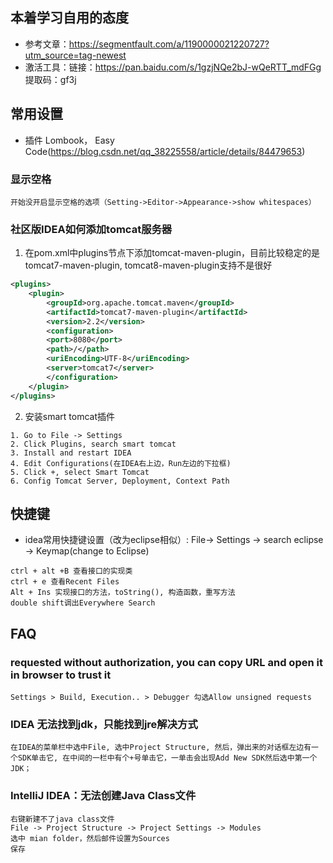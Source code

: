 ## 本着学习自用的态度
* 参考文章：https://segmentfault.com/a/1190000021220727?utm_source=tag-newest
* 激活工具：链接：https://pan.baidu.com/s/1gzjNQe2bJ-wQeRTT_mdFGg 提取码：gf3j

## 常用设置
* 插件 Lombook， Easy Code(https://blog.csdn.net/qq_38225558/article/details/84479653)

### 显示空格
```
开始没开启显示空格的选项（Setting->Editor->Appearance->show whitespaces）
```

### 社区版IDEA如何添加tomcat服务器
1. 在pom.xml中plugins节点下添加tomcat-maven-plugin，目前比较稳定的是tomcat7-maven-plugin, tomcat8-maven-plugin支持不是很好
```xml
<plugins>
    <plugin>
        <groupId>org.apache.tomcat.maven</groupId>
        <artifactId>tomcat7-maven-plugin</artifactId>
        <version>2.2</version>
        <configuration>
        <port>8080</port>
        <path>/</path>
        <uriEncoding>UTF-8</uriEncoding>
        <server>tomcat7</server>
        </configuration>
    </plugin>
</plugins>
```

2. 安装smart tomcat插件
```
1. Go to File -> Settings
2. Click Plugins, search smart tomcat
3. Install and restart IDEA
4. Edit Configurations(在IDEA右上边，Run左边的下拉框)
5. Click +, select Smart Tomcat
6. Config Tomcat Server, Deployment, Context Path
```

## 快捷键
* idea常用快捷键设置（改为eclipse相似）: File-> Settings -> search eclipse -> Keymap(change to Eclipse)
```
ctrl + alt +B 查看接口的实现类
ctrl + e 查看Recent Files
Alt + Ins 实现接口的方法，toString(), 构造函数，重写方法
double shift调出Everywhere Search
```
## FAQ
### requested without authorization,  you can copy URL and open it in browser to trust it
```
Settings > Build, Execution.. > Debugger 勾选Allow unsigned requests
```
### IDEA 无法找到jdk，只能找到jre解决方式
```
在IDEA的菜单栏中选中File, 选中Project Structure, 然后，弹出来的对话框左边有一个SDK单击它, 在中间的一栏中有个+号单击它，一单击会出现Add New SDK然后选中第一个JDK；
```
### IntelliJ IDEA：无法创建Java Class文件
```
右键新建不了java class文件
File -> Project Structure -> Project Settings -> Modules
选中 mian folder，然后邮件设置为Sources
保存
```